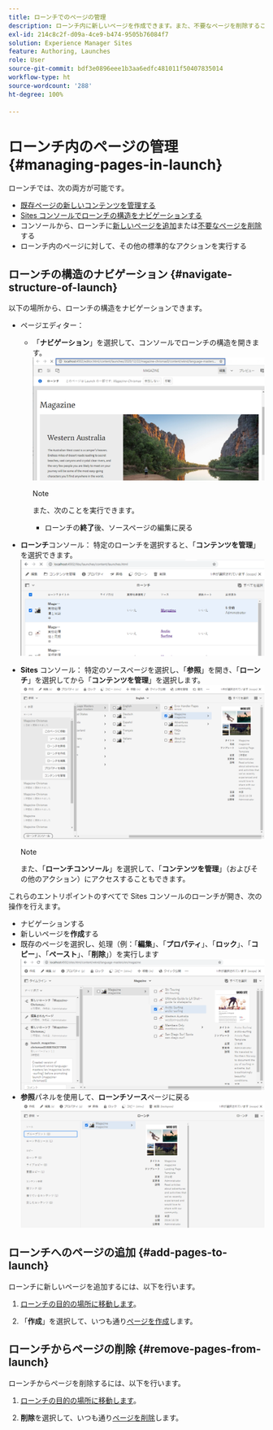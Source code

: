 ```yaml
---
title: ローンチでのページの管理
description: ローンチ内に新しいページを作成できます。また、不要なページを削除することもできます。
exl-id: 214c8c2f-d09a-4ce9-b474-9505b76084f7
solution: Experience Manager Sites
feature: Authoring, Launches
role: User
source-git-commit: bdf3e0896eee1b3aa6edfc481011f50407835014
workflow-type: ht
source-wordcount: '288'
ht-degree: 100%

---
```


# ローンチ内のページの管理 {#managing-pages-in-launch}

ローンチでは、次の両方が可能です。

* [既存ページの新しいコンテンツを管理する](/help/sites-cloud/authoring/launches/editing.md)
* [Sites コンソールでローンチの構造をナビゲーションする](#navigate-structure-of-launch)
* コンソールから、ローンチに[新しいページを追加](#add-pages-to-launch)または[不要なページを削除](#remove-pages-from-launch)する
* ローンチ内のページに対して、その他の標準的なアクションを実行する

## ローンチの構造のナビゲーション {#navigate-structure-of-launch}

以下の場所から、ローンチの構造をナビゲーションできます。

* ページエディター：

   * 「**ナビゲーション**」を選択して、コンソールでローンチの構造を開きます。
     ![ページエディターからローンチをナビゲーション](/help/sites-cloud/authoring/assets/launches-navigate-page-editor.png)

     >[!NOTE]
     >
     >また、次のことを実行できます。
     >
     >* ローンチの&#x200B;**終了**&#x200B;後、ソースページの編集に戻る

* **ローンチ**コンソール：
特定のローンチを選択すると、「**コンテンツを管理**」を選択できます。
  ![ローンチコンソール - コンテンツを管理](/help/sites-cloud/authoring/assets/launches-navigate-launches-console.png)

* **Sites** コンソール：
特定のソースページを選択し、「**参照**」を開き、「**ローンチ**」を選択してから「**コンテンツを管理**」を選択します。
  ![ローンチコンソール - コンテンツを管理](/help/sites-cloud/authoring/assets/launches-navigate-sites-console.png)

  >[!NOTE]
  >
  >また、「**ローンチコンソール**」を選択して、「**コンテンツを管理**」（およびその他のアクション）にアクセスすることもできます。

これらのエントリポイントのすべてで Sites コンソールのローンチが開き、次の操作を行えます。

* ナビゲーションする
* 新しいページを&#x200B;**作成**&#x200B;する
* 既存のページを選択し、処理（例：「**編集**」、「**プロパティ**」、「**ロック**」、「**コピー**」、「**ペースト**」、「**削除**」）を実行します
  ![「コンテンツの管理」から Sites コンソールでローンチをナビゲーション](/help/sites-cloud/authoring/assets/launches-navigate-manage-content.png)
* **参照**&#x200B;パネルを使用して、**ローンチソース**ページに戻る
  ![Sites コンソール - ローンチソース](/help/sites-cloud/authoring/assets/launches-navigate-launch-source.png)

## ローンチへのページの追加 {#add-pages-to-launch}

ローンチに新しいページを追加するには、以下を行います。

1. [ローンチの目的の場所に移動します](#navigate-structure-of-launch)。

1. 「**作成**」を選択して、いつも通り[ページを作成](/help/sites-cloud/authoring/sites-console/creating-pages.md#creating-a-new-page)します。

## ローンチからページの削除 {#remove-pages-from-launch}

ローンチからページを削除するには、以下を行います。

1. [ローンチの目的の場所に移動します](#navigate-structure-of-launch)。

1. **削除**&#x200B;を選択して、いつも通り[ページを削除](/help/sites-cloud/authoring/sites-console/managing-pages.md#deleting-a-page)します。
